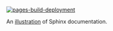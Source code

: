 <br>

[![pages-build-deployment](https://github.com/thetemplates/python-sphinx-illustration/actions/workflows/pages/pages-build-deployment/badge.svg)](https://github.com/thetemplates/python-sphinx-illustration/actions/workflows/pages/pages-build-deployment)

An [illustration](https://thetemplates.github.io/python-sphinx-illustration) of Sphinx documentation.

<br>
<br>

<br>
<br>

<br>
<br>

<br>
<br>
